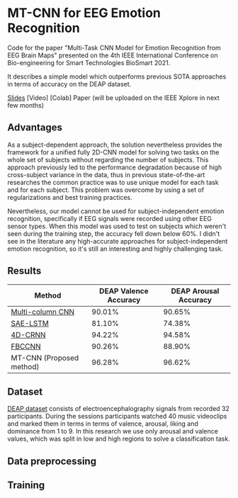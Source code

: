 # MT-CNN for EEG Emotion Recognition
Code for the paper "Multi-Task CNN Model for Emotion Recognition from EEG Brain Maps" presented on the 4th IEEE International Conference on Bio-engineering for Smart Technologies BioSmart 2021.

It describes a simple model which outperforms previous SOTA approaches in terms of accuracy on the DEAP dataset.

[Slides](https://github.com/dolphin-in-a-coma/multi-task-cnn-eeg-emotion/blob/main/MT_CNN.pdf) 
[Video]
[Colab]
Paper (will be uploaded on the IEEE Xplore in next few months) 

## Advantages

As a subject-dependent approach, the solution nevertheless provides the framework for a unified fully 2D-CNN model for solving two tasks on the whole set of subjects without regarding the number of subjects. This approach previously led to the performance degradation because of high cross-subject variance in the data, thus in previous state-of-the-art researches the common practice was to use unique model for each task and for each subject. This problem was overcome by using a set of regularizations and best training practices.

Nevertheless, our model cannot be used for subject-independent emotion recognition, specifically if EEG signals were recorded using other EEG sensor types. When this model was used to test on subjects which weren't seen during the training step, the accuracy fell down below 60%. I didn't see in the literature any high-accurate approaches for subject-independent emotion recognition, so it's still an interesting and highly challenging task.

## Results
| Method | DEAP Valence Accuracy | DEAP Arousal Accuracy|
| ----------- | ----------- |----------- |
| [Multi-column CNN](https://www.mdpi.com/1424-8220/19/21/4736) | 90.01% | 90.65%|
| [SAE-LSTM](https://www.frontiersin.org/articles/10.3389/fnbot.2019.00037/full) | 81.10% | 74.38%|
| [4D-CRNN](https://www.researchgate.net/publication/344371728_EEG-based_emotion_recognition_using_4D_convolutional_recurrent_neural_network) | 94.22% | 94.58%|
| [FBCCNN](https://www.hindawi.com/journals/cmmm/2021/2520394/) | 90.26% | 88.90%|
| MT-CNN (Proposed method) | 96.28% | 96.62%|

## Dataset
[DEAP dataset](https://www.eecs.qmul.ac.uk/mmv/datasets/deap/) consists of electroencephalography signals from recorded 32 participants. During the sessions participants watched 40 music videoclips and marked them in terms in terms of valence, arousal, liking and dominance from 1 to 9. In this research we use only arousal and valence values, which was split in low and high regions to solve a classification task.


## Data preprocessing


## Training 
